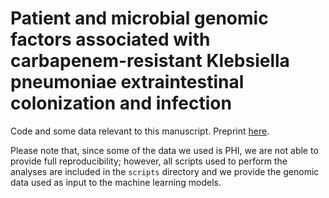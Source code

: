 # Patient and microbial genomic factors associated with carbapenem-resistant Klebsiella pneumoniae extraintestinal colonization and infection  

Code and some data relevant to this manuscript. Preprint [here](https://www.medrxiv.org/content/10.1101/2020.07.06.20147306v3).

Please note that, since some of the data we used is PHI, we are not able to provide full reproducibility; however, all scripts used to perform the analyses are included in the `scripts` directory and we provide the genomic data used as input to the machine learning models. 
